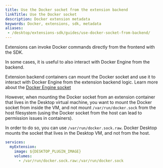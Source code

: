```yaml
---
title: Use the Docker socket from the extension backend
linkTitle: Use the Docker socket
description: Docker extension metadata
keywords: Docker, extensions, sdk, metadata
aliases:
 - /desktop/extensions-sdk/guides/use-docker-socket-from-backend/
---
```


Extensions can invoke Docker commands directly from the frontend with the SDK.

In some cases, it is useful to also interact with Docker Engine from the backend.

Extension backend containers can mount the Docker socket and use it to
interact with Docker Engine from the extension backend logic. Learn more about the [Docker Engine socket](../../../reference/cli/dockerd/index.md#examples)

However, when mounting the Docker socket from an extension container that lives in the Desktop virtual machine, you want
to mount the Docker socket from inside the VM, and not mount `/var/run/docker.sock` from the host filesystem (using
the Docker socket from the host can lead to permission issues in containers).

In order to do so, you can use `/var/run/docker.sock.raw`. Docker Desktop mounts the socket that lives in the Desktop VM, and not from the host.

```yaml
services:
  myExtension:
    image: ${DESKTOP_PLUGIN_IMAGE}
    volumes:
      - /var/run/docker.sock.raw:/var/run/docker.sock
```
